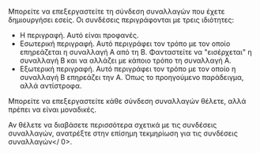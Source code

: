 Μπορείτε να επεξεργαστείτε τη σύνδεση συναλλαγών που έχετε δημιουργήσει εσείς. Οι συνδέσεις περιγράφονται με τρεις ιδιότητες:

* Η περιγραφή. Αυτό είναι προφανές.
* Εσωτερική περιγραφή. Αυτό περιγράφει τον τρόπο με τον οποίο επηρεάζεται η συναλλαγή Α από τη Β. Φανταστείτε να "εισέρχεται" η συναλλαγή B και να αλλάζει με κάποιο τρόπο τη συναλλαγή Α.
* Εξωτερική περιγραφή. Αυτό περιγράφει τον τρόπο με τον οποίο η συναλλαγή Β επηρεάζει την Α. Όπως το προηγούμενο παράδειγμα, αλλά αντίστροφα.

Μπορείτε να επεξεργαστείτε κάθε σύνδεση συναλλαγών θέλετε, αλλά πρέπει να είναι μοναδικές.

Αν θέλετε να διαβάσετε περισσότερα σχετικά με τις συνδέσεις συναλλαγών, ανατρέξτε στην επίσημη τεκμηρίωση για τις συνδέσεις συναλλαγών</ 0>.</p>